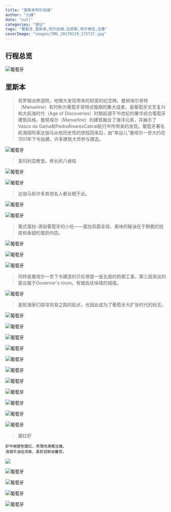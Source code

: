```yaml
---
title: "里斯本阿尔加维"
author: "九姨"
date: "null"
categories: "游记"
tags: "葡萄牙,里斯本,阿尔加维,拉哥斯,夸尔泰拉,法鲁"
coverImage: "images/IMG_20170119_173737.jpg"
---
```


>

## 行程总览

![葡萄牙](images/lisbon.jpg)

## 里斯本

>哲罗姆派修道院，地理大发现带来的财富的纪念碑。曼努埃尔哥特（Manueline）有时称为葡萄牙哥特式晚期的集大成者，是葡萄牙文艺复兴和大航海时代（Age of Discoveries）时期起源于16世纪的奢华综合葡萄牙建筑风格。曼努埃尔（Manueline）的建筑融合了海洋元素，并展示了Vasco da Gama和PedroÁlvaresCabral航行中所带来的发现。葡萄牙著名航海探险家达伽马从他历史性的旅程回来后，由“幸运儿”曼纽尔一世大约在1501年下令始建。许多建筑大师参与建造。

![葡萄牙](images/1000085.jpg)

>圣玛利亚教堂。修长的八棱柱

![葡萄牙](images/1000087.jpg)

>

![葡萄牙](images/1000090.jpg)

>达伽马和许多其他名人都长眠于此。

![葡萄牙](images/1000091.jpg)

>

![葡萄牙](images/1000140.jpg)

>葡式蛋挞-源自葡萄牙的小吃——蛋挞风靡全球，美味的秘诀在于酥脆的挞皮和香甜的蛋奶内馅。

![葡萄牙](images/IMG_20170119_155025.jpg)

>

![葡萄牙](images/IMG_20170119_155442.jpg)

>

![葡萄牙](images/1000116.jpg)

>同样是曼纽尔一世下令建造的贝伦塔是一座五层的防御工事，第三层突出的窗台属于Governor's room。有锯齿状垛墙的城墙。

![葡萄牙](images/1000098.jpg)

>是航海家们探寻贸易之路的起点，也因此成为了葡萄牙大扩张时代的标志。

![葡萄牙](images/1000119.jpg)

>

![葡萄牙](images/1000121.jpg)

>

![葡萄牙](images/1000126.jpg)

>

![葡萄牙](images/IMG_20170119_173737.jpg)

>

![葡萄牙](images/1000135.jpg)

>

![葡萄牙](images/IMG_20170119_174629.jpg)

>

![葡萄牙](images/IMG_20170119_192938.jpg)

>

![葡萄牙](images/1000142.jpg)

>

![葡萄牙](images/1000143.jpg)

>

![葡萄牙](images/IMG_20170119_193632.jpg)

>

![葡萄牙](images/1000146.jpg)

>猩红虾
```
虾中翘楚色猩红，壳薄肉满慨当慷。
浅搁牛油恰添柴，柔软甘鲜自馨芳。
```
![](images/IMG_20170119_195347_1.jpg)

>

![葡萄牙](images/IMG_20170119_135929.jpg)

>

![葡萄牙](images/IMG_20170119_135947.jpg)

>

![葡萄牙](images/IMG_20170119_140102.jpg)

>

![葡萄牙](images/IMG_20170119_140126.jpg)
